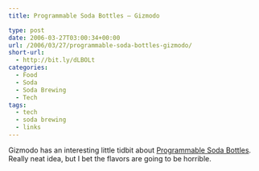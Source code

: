 ```yaml
---
title: Programmable Soda Bottles – Gizmodo

type: post
date: 2006-03-27T03:00:34+00:00
url: /2006/03/27/programmable-soda-bottles-gizmodo/
short-url:
  - http://bit.ly/dLBOLt
categories:
  - Food
  - Soda
  - Soda Brewing
  - Tech
tags:
  - tech
  - soda brewing
  - links
---
```

Gizmodo has an interesting little tidbit about <a href="http://gizmodo.com/gadgets/food/programmable-soda-bottles-163016.php">Programmable Soda Bottles</a>. Really neat idea, but I bet the flavors are going to be horrible.